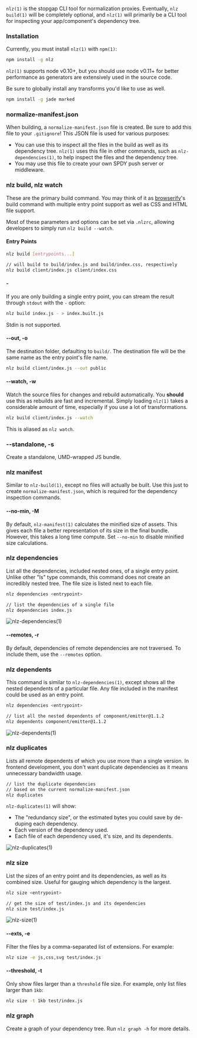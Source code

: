 
`nlz(1)` is the stopgap CLI tool for normalization proxies.
Eventually, `nlz build(1)` will be completely optional,
and `nlz(1)` will primarily be a CLI tool for inspecting your app/component's dependency tree.

### Installation

Currently, you must install `nlz(1)` with `npm(1)`:

```bash
npm install -g nlz
```

`nlz(1)` supports node v0.10+,
but you should use node v0.11+ for better performance
as generators are extensively used in the source code.

Be sure to globally install any transforms you'd like to use as well.

```bash
npm install -g jade marked
```

### normalize-manifest.json

When building, a `normalize-manifest.json` file is created.
Be sure to add this file to your `.gitignore`!
This JSON file is used for various purposes:

- You can use this to inspect all the files in the build as well as its
  dependency tree. `nlz(1)` uses this file in other commands,
  such as `nlz-dependencies(1)`, to help inspect the files and the dependency tree.
- You may use this file to create your own SPDY push server or middleware.

### nlz build, nlz watch

These are the primary build command.
You may think of it as [browserify](http://browserify.org)'s build command
with multiple entry point support
as well as CSS and HTML file support.

Most of these parameters and options can be set via `.nlzrc`,
allowing developers to simply run `nlz build --watch`.

#### Entry Points

```bash
nlz build [entrypoints...]

// will build to build/index.js and build/index.css, respectively
nlz build client/index.js client/index.css
```

#### -

If you are only building a single entry point, you can
stream the result through `stdout` with the `-` option:

```bash
nlz build index.js - > index.built.js
```

Stdin is not supported.

#### --out, -o

The destination folder, defaulting to `build/`.
The destination file will be the same name as the entry point's file name.

```bash
nlz build client/index.js --out public
```

#### --watch, -w

Watch the source files for changes and rebuild automatically.
You __should__ use this as rebuilds are fast and incremental.
Simply loading `nlz(1)` takes a considerable amount of time,
especially if you use a lot of transformations.

```bash
nlz build client/index.js --watch
```

This is aliased as `nlz watch`.

### --standalone, -s

Create a standalone, UMD-wrapped JS bundle.

### nlz manifest

Similar to `nlz-build(1)`,
except no files will actually be built.
Use this just to create `normalize-manifest.json`,
which is required for the dependency inspection commands.

#### --no-min, -M

By default, `nlz-manifest(1)` calculates the minified size of assets.
This gives each file a better representation of its size
in the final bundle.
However, this takes a long time compute.
Set `--no-min` to disable minified size calculations.

### nlz dependencies

List all the dependencies,
included nested ones,
of a single entry point.
Unlike other "ls" type commands,
this command does not create an incredibly nested tree.
The file size is listed next to each file.

```bash
nlz dependencies <entrypoint>

// list the dependencies of a single file
nlz dependencies index.js
```

![nlz-dependencies(1)](images/nlz-dependencies.png)

#### --remotes, -r

By default, dependencies of remote dependencies are not traversed.
To include them, use the `--remotes` option.

### nlz dependents

This command is similar to `nlz-dependencies(1)`,
except shows all the nested dependents of a particular file.
Any file included in the manifest could be used as an entry point.

```bash
nlz dependencies <entrypoint>

// list all the nested dependents of component/emitter@1.1.2
nlz dependents component/emitter@1.1.2
```

![nlz-dependents(1)](images/nlz-dependents.png)

### nlz duplicates

Lists all remote dependents of which you use more than a single version.
In frontend development,
you don't want duplicate dependencies as it means unnecessary bandwidth usage.

```bash
// list the duplicate dependencies
// based on the current normalize-manifest.json
nlz duplicates
```

`nlz-duplicates(1)` will show:

- The "redundancy size", or the estimated bytes you could save by de-duping each dependency.
- Each version of the dependency used.
- Each file of each dependency used, it's size, and its dependents.

![nlz-duplicates(1)](images/nlz-duplicates.png)

### nlz size

List the sizes of an entry point and its dependencies,
as well as its combined size.
Useful for gauging which dependency is the largest.

```bash
nlz size <entrypoint>

// get the size of test/index.js and its dependencies
nlz size test/index.js
```

![nlz-size(1)](images/nlz-size.png)

#### --exts, -e

Filter the files by a comma-separated list of extensions.
For example:

```bash
nlz size -e js,css,svg test/index.js
```

#### --threshold, -t

Only show files larger than a `threshold` file size.
For example, only list files larger than `1kb`:

```bash
nlz size -t 1kb test/index.js
```

### nlz graph

Create a graph of your dependency tree. Run `nlz graph -h` for more details.
